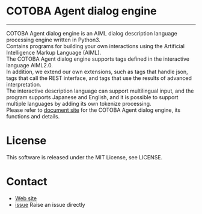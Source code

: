 # COTOBA Agent dialog engine
------------
COTOBA Agent dialog engine is an AIML dialog description language processing engine written in Python3.  
Contains programs for building your own interactions using the Artificial Intelligence Markup Language (AIML).  
The COTOBA Agent dialog engine supports tags defined in the interactive language AIML2.0.  
In addition, we extend our own extensions, such as tags that handle json, tags that call the REST interface, and tags that use the results of advanced interpretation.  
The interactive description language can support multilingual input, and the program supports Japanese and English, and it is possible to support multiple languages by adding its own tokenize processing.  
Please refer to [document site](https://cotoba-agent-oss-docs.readthedocs.io/en/latest/) for the COTOBA Agent dialog engine, its functions and details.  

# License
This software is released under the MIT License, see LICENSE.

# Contact
* [Web site](https://cotoba.net)  
* [issue](https://github.com/cotobadesign/cotoba-agent-oss/issues) Raise an issue directly  
